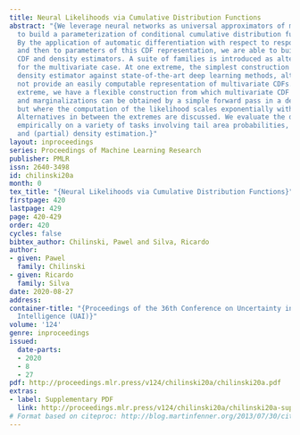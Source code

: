 ```yaml
---
title: Neural Likelihoods via Cumulative Distribution Functions
abstract: "{We leverage neural networks as universal approximators of monotonic functions
  to build a parameterization of conditional cumulative distribution functions (CDFs).
  By the application of automatic differentiation with respect to response variables
  and then to parameters of this CDF representation, we are able to build black box
  CDF and density estimators. A suite of families is introduced as alternative constructions
  for the multivariate case. At one extreme, the simplest construction is a competitive
  density estimator against state-of-the-art deep learning methods, although it does
  not provide an easily computable representation of multivariate CDFs. At the other
  extreme, we have a flexible construction from which multivariate CDF evaluations
  and marginalizations can be obtained by a simple forward pass in a deep neural net,
  but where the computation of the likelihood scales exponentially with dimensionality.
  Alternatives in between the extremes are discussed. We evaluate the different representations
  empirically on a variety of tasks involving tail area probabilities, tail dependence
  and (partial) density estimation.}"
layout: inproceedings
series: Proceedings of Machine Learning Research
publisher: PMLR
issn: 2640-3498
id: chilinski20a
month: 0
tex_title: "{Neural Likelihoods via Cumulative Distribution Functions}"
firstpage: 420
lastpage: 429
page: 420-429
order: 420
cycles: false
bibtex_author: Chilinski, Pawel and Silva, Ricardo
author:
- given: Pawel
  family: Chilinski
- given: Ricardo
  family: Silva
date: 2020-08-27
address: 
container-title: "{Proceedings of the 36th Conference on Uncertainty in Artificial
  Intelligence (UAI)}"
volume: '124'
genre: inproceedings
issued:
  date-parts:
  - 2020
  - 8
  - 27
pdf: http://proceedings.mlr.press/v124/chilinski20a/chilinski20a.pdf
extras:
- label: Supplementary PDF
  link: http://proceedings.mlr.press/v124/chilinski20a/chilinski20a-supp.pdf
# Format based on citeproc: http://blog.martinfenner.org/2013/07/30/citeproc-yaml-for-bibliographies/
---
```

